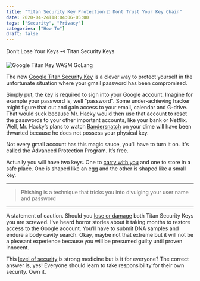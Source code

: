 ```yaml
---
title: "Titan Security Key Protection 🔑 Dont Trust Your Key Chain"
date: 2020-04-24T18:04:06-05:00
tags: ["Security", "Privacy"]
categories: ["How To"]
draft: false
---
```


Don’t Lose Your Keys 🗝 Titan Security Keys


![Google Titan Key WASM GoLang](/neodigm-wasm-golang/img/Arcanus_55_dont_lose_your_keys.jpg)

The new [Google Titan Security Key](https://store.google.com/us/product/titan_security_key) is a clever way to protect yourself in the unfortunate situation where your gmail password has been compromised.

Simply put, the key is required to sign into your Google account. Imagine for example your password is, well "password". Some under-achieving hacker might figure that out and gain access to your email, calendar and G-drive. That would suck because Mr. Hacky would then use that account to reset the passwords to your other important accounts, like your bank or Netflix. Well, Mr. Hacky’s plans to watch [Bandersnatch](https://www.netflix.com/title/80988062) on your dime will have been thwarted because he does not possess your physical key.

Not every gmail account has this magic sauce, you'll have to turn it on. It's called the Advanced Protection Program. It’s free.

Actually you will have two keys. One to [carry with you](https://www.arcanus55.com/?trusted55=A55CV22) and one to store in a safe place. One is shaped like an egg and the other is shaped like a small key.

---
> Phishing is a technique that tricks you into divulging your user name and password
---
A statement of caution. Should you [lose or damage](https://www.arcanus55.com/?trusted55=A55CV21) both Titan Security Keys you are screwed. I’ve heard horror stories about it taking months to restore access to the Google account. You’ll have to submit DNA samples and endure a body cavity search. Okay, maybe not that extreme but it will not be a pleasant experience because you will be presumed guilty until proven innocent.

This [level of security](https://www.linkedin.com/posts/arcanus-55_linuxmint-privacy-encrypted-activity-6446851275438071808-kMr9) is strong medicine but is it for everyone? The correct answer is, yes! Everyone should learn to take responsibility for their own security. Own it.